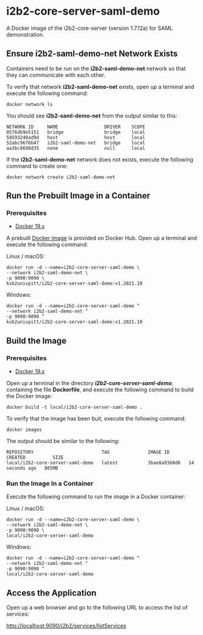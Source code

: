 # i2b2-core-server-saml-demo

A Docker image of the i2b2-core-server (version 1.7.12a) for SAML demonstration.

## Ensure i2b2-saml-demo-net Network Exists

Containers need to be run on the **i2b2-saml-demo-net** network so that they can communicate with each other.

To verify that network **i2b2-saml-demo-net** exists, open up a terminal and execute the following command:

```
docker network ls
```

You should see **i2b2-saml-demo-net** from the output similar to this:

```
NETWORK ID     NAME                 DRIVER    SCOPE
0576db9e5151   bridge               bridge    local
58593240ad9d   host                 host      local
52abc9676b47   i2b2-saml-demo-net   bridge    local
aa3bc8690d35   none                 null      local
```

If the **i2b2-saml-demo-net** network does not exists, execute the following command to create one:

```
docker network create i2b2-saml-demo-net
```

## Run the Prebuilt Image in a Container

### Prerequisites

- [Docker 19.x](https://docs.docker.com/get-docker/)

A prebuilt [Docker image](https://hub.docker.com/r/kvb2univpitt/i2b2-core-server-saml-demo) is provided on Docker Hub.  Open up a terminal and execute the following command:

Linux / macOS:

```
docker run -d --name=i2b2-core-server-saml-demo \
--network i2b2-saml-demo-net \
-p 9090:9090 \
kvb2univpitt/i2b2-core-server-saml-demo:v1.2021.10
```

Windows:

```
docker run -d --name=i2b2-core-server-saml-demo ^
--network i2b2-saml-demo-net ^
-p 9090:9090 ^
kvb2univpitt/i2b2-core-server-saml-demo:v1.2021.10
```

## Build the Image

### Prerequisites

- [Docker 19.x](https://docs.docker.com/get-docker/)

Open up a terminal in the directory ***i2b2-core-server-saml-demo***, containing the file **Dockerfile**, and execute the following command to build the Docker image:

```
docker build -t local/i2b2-core-server-saml-demo .
```

To verify that the image has been buit, execute the following command:

```
docker images
```

The output should be similar to the following:

```
REPOSITORY                         TAG              IMAGE ID       CREATED          SIZE
local/i2b2-core-server-saml-demo   latest           3bae8a9360d6   14 seconds ago   865MB
```

### Run the Image In a Container

Execute the following command to run the image in a Docker container:

Linux / macOS:

```
docker run -d --name=i2b2-core-server-saml-demo \
--network i2b2-saml-demo-net \
-p 9090:9090 \
local/i2b2-core-server-saml-demo
```

Windows:

```
docker run -d --name=i2b2-core-server-saml-demo ^
--network i2b2-saml-demo-net ^
-p 9090:9090 ^
local/i2b2-core-server-saml-demo
```

## Access the Application

Open up a web browser and go to the following URL to access the list of services:

[http://localhost:9090/i2b2/services/listServices](http://localhost:9090/i2b2/services/listServices)
